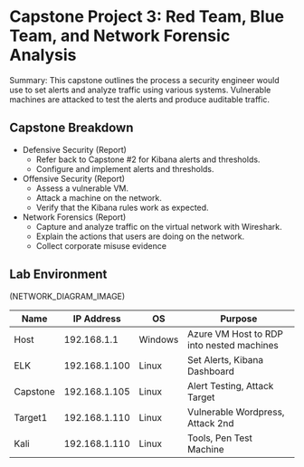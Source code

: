 # Capstone Project 3: Red Team, Blue Team, and Network Forensic Analysis

Summary: This capstone outlines the process a security engineer would use to set alerts and analyze traffic using various systems. Vulnerable machines are attacked to test the alerts and produce auditable traffic.

## Capstone Breakdown
- Defensive Security (Report)
  - Refer back to Capstone #2 for Kibana alerts and thresholds.
  - Configure and implement alerts and thresholds. 
- Offensive Security (Report)
  - Assess a vulnerable VM.
  - Attack a machine on the network.
  - Verify that the Kibana rules work as expected.
- Network Forensics (Report)
  - Capture and analyze traffic on the virtual network with Wireshark. 
  - Explain the actions that users are doing on the network.
  - Collect corporate misuse evidence

## Lab Environment

(NETWORK_DIAGRAM_IMAGE)

| Name      | IP Address |OS|Purpose |
|----------|------------|-|----------------|
|Host| 192.168.1.1 | Windows |Azure VM Host to RDP into nested machines|
|ELK|  192.168.1.100| Linux |Set Alerts, Kibana Dashboard|
|Capstone| 192.168.1.105 | Linux |Alert Testing, Attack Target|
|Target1| 192.168.1.110| Linux |Vulnerable Wordpress, Attack 2nd|
|Kali | 192.168.1.110| Linux |Tools, Pen Test Machine|
